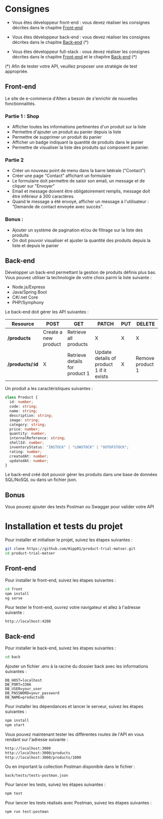 # Consignes

- Vous êtes développeur front-end : vous devez réaliser les consignes décrites dans le chapitre [Front-end](#Front-end)

- Vous êtes développeur back-end : vous devez réaliser les consignes décrites dans le chapitre [Back-end](#Back-end) (*)

- Vous êtes développeur full-stack : vous devez réaliser les consignes décrites dans le chapitre [Front-end](#Front-end) et le chapitre [Back-end](#Back-end) (*)

(*) Afin de tester votre API, veuillez proposer une stratégie de test appropriée.

## Front-end

Le site de e-commerce d'Alten a besoin de s'enrichir de nouvelles fonctionnalités.

### Partie 1 : Shop

- Afficher toutes les informations pertinentes d'un produit sur la liste
- Permettre d'ajouter un produit au panier depuis la liste 
- Permettre de supprimer un produit du panier
- Afficher un badge indiquant la quantité de produits dans le panier
- Permettre de visualiser la liste des produits qui composent le panier.

### Partie 2

- Créer un nouveau point de menu dans la barre latérale ("Contact")
- Créer une page "Contact" affichant un formulaire
- Le formulaire doit permettre de saisir son email, un message et de cliquer sur "Envoyer"
- Email et message doivent être obligatoirement remplis, message doit être inférieur à 300 caractères.
- Quand le message a été envoyé, afficher un message à l'utilisateur : "Demande de contact envoyée avec succès".

### Bonus : 

- Ajouter un système de pagination et/ou de filtrage sur la liste des produits
- On doit pouvoir visualiser et ajuster la quantité des produits depuis la liste et depuis le panier 

## Back-end

Développer un back-end permettant la gestion de produits définis plus bas.
Vous pouvez utiliser la technologie de votre choix parmi la liste suivante :

- Node.js/Express
- Java/Spring Boot
- C#/.net Core
- PHP/Symphony


Le back-end doit gérer les API suivantes : 

| Resource           | POST                  | GET                            | PATCH                                    | PUT | DELETE           |
| ------------------ | --------------------- | ------------------------------ | ---------------------------------------- | --- | ---------------- |
| **/products**      | Create a new product  | Retrieve all products          | X                                        | X   |     X            |
| **/products/:id**  | X                     | Retrieve details for product 1 | Update details of product 1 if it exists | X   | Remove product 1 |

Un produit a les caractéristiques suivantes : 

``` typescript
class Product {
  id: number;
  code: string;
  name: string;
  description: string;
  image: string;
  category: string;
  price: number;
  quantity: number;
  internalReference: string;
  shellId: number;
  inventoryStatus: "INSTOCK" | "LOWSTOCK" | "OUTOFSTOCK";
  rating: number;
  createdAt: number;
  updatedAt: number;
}
```

Le back-end créé doit pouvoir gérer les produits dans une base de données SQL/NoSQL ou dans un fichier json.

## Bonus

Vous pouvez ajouter des tests Postman ou Swagger pour valider votre API



# Installation et tests du projet

Pour installer et initialiser le projet, suivez les étapes suivantes : 
```bash
git clone https://github.com/Hipp01/product-trial-matser.git
cd product-trial-matser
```

## Front-end

Pour installer le front-end, suivez les étapes suivantes : 
```bash
cd front
npm install
ng serve
```

Pour tester le front-end, ouvrez votre navigateur et allez à l'adresse suivante : 
```
http://localhost:4200
```


## Back-end

Pour installer le back-end, suivez les étapes suivantes : 
```bash
cd back
```	

Ajouter un fichier .env à la racine du dossier back avec les informations suivantes : 
```
DB_HOST=localhost
DB_PORT=3306
DB_USER=your_user
DB_PASSWORD=your_password
DB_NAME=productsdb
```

Pour installer les dépendances et lancer le serveur, suivez les étapes suivantes : 
```bash
npm install
npm start
```

Vous pouvez maintenant tester les différentes routes de l'API en vous rendant sur l'adresse suivante : 
```bash
http://localhost:3000
http://localhost:3000/products
http://localhost:3000/products/1000
```

Ou en important la collection Postman disponible dans le fichier :
```
back/tests/tests-postman.json
```

Pour lancer les tests, suivez les étapes suivantes : 
```bash
npm test
```

Pour lancer les tests réalisés avec Postman, suivez les étapes suivantes : 
```bash
npm run test:postman
```